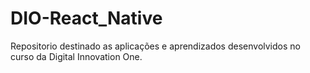 # DIO-React_Native

Repositorio destinado as aplicações e aprendizados desenvolvidos no curso da Digital Innovation One.
